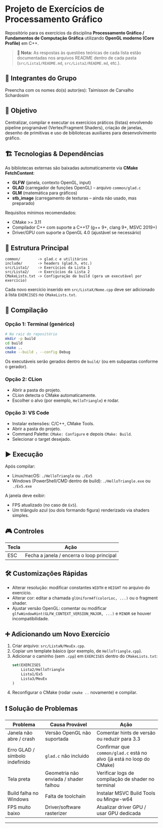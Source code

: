 # Projeto de Exercícios de Processamento Gráfico

Repositório para os exercícios da disciplina **Processamento Gráfico / Fundamentos de Computação Gráfica** utilizando **OpenGL moderno (Core Profile)** em C++.

> **📝 Nota:** As respostas às questões teóricas de cada lista estão documentadas nos arquivos README dentro de cada pasta (`src/Lista1/README.md`, `src/Lista2/README.md`, etc.).

## 👥 Integrantes do Grupo
Preencha com os nomes do(s) autor(es):
Taimisson de Carvalho Schardosim

## 🎯 Objetivo
Centralizar, compilar e executar os exercícios práticos (listas) envolvendo pipeline programável (Vertex/Fragment Shaders), criação de janelas, desenho de primitivas e uso de bibliotecas auxiliares para desenvolvimento gráfico.

## 🏗️ Tecnologias & Dependências
As bibliotecas externas são baixadas automaticamente via **CMake FetchContent**:
- **GLFW** (janela, contexto OpenGL, input)
- **GLAD** (carregador de funções OpenGL) – arquivo `common/glad.c`
- **GLM** (matemática para gráficos)
- **stb_image** (carregamento de texturas – ainda não usado, mas preparado)

Requisitos mínimos recomendados:
- CMake >= 3.11
- Compilador C++ com suporte a C++17 (g++ 9+, clang 9+, MSVC 2019+)
- Driver/GPU com suporte a OpenGL 4.0 (ajustável se necessário)

## 📂 Estrutura Principal
```
common/        -> glad.c e utilitários
include/       -> headers (glad.h, etc.)
src/Lista1/    -> Exercícios da Lista 1
src/Lista2/    -> Exercícios da Lista 2
CMakeLists.txt -> Configuração de build (gera um executável por exercício)
```
Cada novo exercício inserido em `src/ListaX/Nome.cpp` deve ser adicionado à lista `EXERCISES` no `CMakeLists.txt`.

## 🔧 Compilação
### Opção 1: Terminal (genérico)
```bash
# Na raiz do repositório
mkdir -p build
cd build
cmake ..
cmake --build . --config Debug
```
Os executáveis serão gerados dentro de `build/` (ou em subpastas conforme o gerador).

### Opção 2: CLion
- Abrir a pasta do projeto.
- CLion detecta o CMake automaticamente.
- Escolher o alvo (por exemplo, `HelloTriangle`) e rodar.

### Opção 3: VS Code
- Instalar extensões: C/C++, CMake Tools.
- Abrir a pasta do projeto.
- Command Palette: `CMake: Configure` e depois `CMake: Build`.
- Selecionar o target desejado.

## ▶️ Execução
Após compilar:
- Linux/macOS: `./HelloTriangle` ou `./Ex5`
- Windows (PowerShell/CMD dentro de build): `./HelloTriangle.exe` ou `./Ex5.exe`

A janela deve exibir:
- FPS atualizado (no caso de `Ex5`).
- Um triângulo azul (ou dois formando figura) renderizado via shaders simples.

## 🎮 Controles
| Tecla | Ação |
|-------|------|
| ESC   | Fecha a janela / encerra o loop principal |

## 🛠️ Customizações Rápidas
- Alterar resolução: modificar constantes `WIDTH` e `HEIGHT` no arquivo do exercício.
- Alterar cor: editar a chamada `glUniform4f(colorLoc, ...)` ou o fragment shader.
- Ajustar versão OpenGL: comentar ou modificar `glfwWindowHint(GLFW_CONTEXT_VERSION_MAJOR, ...)` e `MINOR` se houver incompatibilidade.

## ➕ Adicionando um Novo Exercício
1. Criar arquivo: `src/ListaN/MeuEx.cpp`.
2. Copiar um template básico (por exemplo, de `HelloTriangle.cpp`).
3. Adicionar o caminho (sem `.cpp`) em `EXERCISES` dentro do `CMakeLists.txt`:
   ```cmake
   set(EXERCISES
       Lista2/HelloTriangle
       Lista1/Ex5
       Lista3/MeuEx
   )
   ```
4. Reconfigurar o CMake (rodar `cmake ..` novamente) e compilar.

## ❗ Solução de Problemas
| Problema | Causa Provável | Ação |
|----------|----------------|------|
| Janela não abre / crash | Versão OpenGL não suportada | Comentar hints de versão ou reduzir para 3.3 |
| Erro GLAD / símbolo indefinido | `glad.c` não incluido | Confirmar que `common/glad.c` está no alvo (já está no loop do CMake) |
| Tela preta | Geometria não enviada / shader falhou | Verificar logs de compilação de shader no terminal |
| Build falha no Windows | Falta de toolchain | Instalar MSVC Build Tools ou Mingw-w64 |
| FPS muito baixo | Driver/software rasterizer | Atualizar driver GPU / usar GPU dedicada |

---
